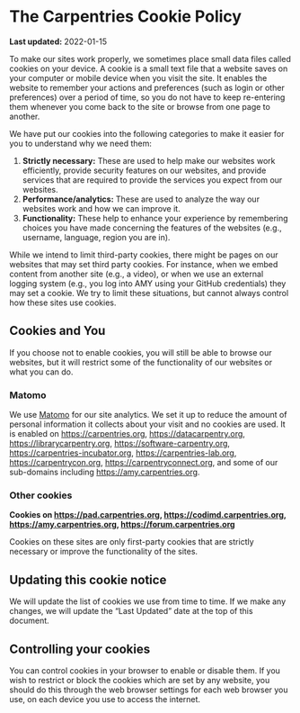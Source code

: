 # The Carpentries Cookie Policy


**Last updated:** 2022-01-15

To make our sites work properly, we sometimes place small data files called cookies on your device. A cookie is a small text file that a website saves on your computer or mobile device when you visit the site. It enables the website to remember your actions and preferences (such as login or other preferences) over a period of time, so you do not have to keep re-entering them whenever you come back to the site or browse from one page to another.
 
We have put our cookies into the following categories to make it easier for you to understand why we need them:
 
1. **Strictly necessary:** These are used to help make our websites work
   efficiently, provide security features on our websites, and provide services
   that are required to provide the services you expect from our websites.
2. **Performance/analytics:** These are used to analyze the way our websites
   work and how we can improve it.
3. **Functionality:** These help to enhance your experience by remembering
   choices you have made concerning the features of the websites (e.g.,
   username, language, region you are in).
   
While we intend to limit third-party cookies, there might be pages on our
websites that may set third party cookies. For instance, when we embed content
from another site (e.g., a video), or when we use an external logging system
(e.g., you log into AMY using your GitHub credentials) they may set a cookie. We
try to limit these situations, but cannot always control how these sites use
cookies.

## Cookies and You
 
If you choose not to enable cookies, you will still be able to browse our
websites, but it will restrict some of the functionality of our websites or what
you can do.

### Matomo

We use [Matomo](https://matomo.org/) for our site analytics. We set it up to
reduce the amount of personal information it collects about your visit and no
cookies are used. It is enabled on <https://carpentries.org>,
<https://datacarpentry.org>, <https://librarycarpentry.org>,
<https://software-carpentry.org>, <https://carpentries-incubator.org>,
<https://carpentries-lab.org>, <https://carpentrycon.org>,
<https://carpentryconnect.org>, and some of our sub-domains including
<https://amy.carpentries.org>.

### Other cookies

**Cookies on <https://pad.carpentries.org>, <https://codimd.carpentries.org>, <https://amy.carpentries.org>, <https://forum.carpentries.org>**

Cookies on these sites are only first-party cookies that are strictly necessary or improve the functionality of the sites.


## Updating this cookie notice

We will update the list of cookies we use from time to time. If we make any changes, we will update the “Last Updated” date at the top of this document.
 

## Controlling your cookies
 
You can control cookies in your browser to enable or disable them. If you wish
to restrict or block the cookies which are set by any website, you should do
this through the web browser settings for each web browser you use, on each
device you use to access the internet.
